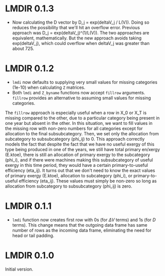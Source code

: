 # LMDIR 0.1.3

* Now calculating the D vector by D_j = exp(deltaV_j / L(V)).
  Doing so reduces the possibility that we'll hit an overflow error.
  Previous approach was D_j = exp(deltaV_j)^(1/L(V)).
  The two approaches are equivalent, mathematically.
  But the new approach avoids taking exp(deltaV_j), 
  which could overflow when deltaV_j was greater than about 725.


# LMDIR 0.1.2

* `lmdi` now defaults to supplying very small values for missing categories (1e-10)
  when calculating `Z` matrices.
* Both `lmdi` and `Z_byname` functions now accept `fillrow` arguments.
  `fillrow` provides an alternative to assuming small values for missing categories.

The `fillrow` approach is especially useful when a row in X_0 or X_T 
is missing compared to the other,
due to a particular category being present in one year but absent in the other.
In this situation, we want to fill values in the missing row with non-zero numbers for
all categories except for allocation to the final subsubcategory.
Then, we set only the allocation from subcategory to subsubcategory (phi_ij) to 0.
This approach correctly models the fact that
despite the fact that we have no useful exergy of this type being produced in
one of the years, we still have
total primary en/xergy (E.ktoe),
there is still an allocation of primary exergy to the subcategory (phi_i), and
if there were machines making this subsubcategory of useful exergy
in this time period, they would have a certain primary-to-useful efficiency (eta_ij).
It turns out that we don't need to know the exact values of
primary exergy (E.ktoe),
allocation to subcategory (phi_i), or
primary-to-useful efficiency (eta_ij).
These values must simply be non-zero so long as
allocation from subcategory to subsubcategory (phi_ij) is zero.


# LMDIR 0.1.1

* `lmdi` function now creates first row with 0s (for $\Delta V$ terms) and 1s (for $D$ terms).
  This change means that the outgoing data frame has same number of rows as the incoming data frame,
  eliminating the need for head or tail padding.


# LMDIR 0.1.0

Initial version.